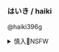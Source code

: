 ### はいき / haiki
@haiki396g

<details><summary>慎入🔞NSFW</summary>

Not Safe For Work
![](https://upload.wikimedia.org/wikipedia/commons/thumb/d/d3/Biohazard_Symbol_Specification.png/210px-Biohazard_Symbol_Specification.png)

<details><summary><b>风险自理Use At Your Own Risk🈲</summary>

2020年8月13日

`EedIGksU4AIU52l (3000×2126)`<br>
![](https://pbs.twimg.com/media/EedIGksU4AIU52l?format=jpg&name=orig)

`EedILj6VoAIDcVp (1150×1600)`<br>
![](https://pbs.twimg.com/media/EedILj6VoAIDcVp?format=jpg&name=orig)

`EedINDEUEAAtHCt (1150×1600)`<br>
![](https://pbs.twimg.com/media/EedINDEUEAAtHCt?format=jpg&name=orig)

`EedIN6EU4AAfr0T (1150×1600)`<br>
![](https://pbs.twimg.com/media/EedIN6EU4AAfr0T?format=jpg&name=orig)

`EfQJ9V1U0AAd3jy (1100×1500)`<br>
![](https://pbs.twimg.com/media/EfQJ9V1U0AAd3jy?format=jpg&name=orig)

イズ`EfJBwjEU8AI-tbu (1489×2105)`<br>
![](https://pbs.twimg.com/media/EfJBwjEU8AI-tbu?format=jpg&name=orig)

んぽ`EfOgFPZVAAEBPpC (1095×1255)`<br>
![](https://pbs.twimg.com/media/EfOgFPZVAAEBPpC?format=jpg&name=orig)

`EfNVmfzVAAELjfP (750×1256)`<br>
![](https://pbs.twimg.com/media/EfNVmfzVAAELjfP?format=jpg&name=orig)

BOK
`EfKpCwTU8AIFlzC (1152×1680)`<br>
![](https://pbs.twimg.com/media/EfKpCwTU8AIFlzC?format=jpg&name=orig)

NANBONG 난봉`Eez3q24UEAAIpR6 (1556×1604)`<br>
![](https://pbs.twimg.com/media/Eez3q24UEAAIpR6?format=png&name=orig)

`EfHXQanUcAADH-n (1120×1835)`<br>
![](https://pbs.twimg.com/media/EfHXQanUcAADH-n?format=jpg&name=orig)

`EfHXUqMU0AAQbcJ (1000×1492)`<br>
![](https://pbs.twimg.com/media/EfHXUqMU0AAQbcJ?format=png&name=orig)

NANBONG 난봉`EfHXUrNUwAExlpG (740×977)`<br>
![](https://pbs.twimg.com/media/EfHXUrNUwAExlpG?format=png&name=orig)

hibi`EfAUimBU4AAgreo (868×1228)`<br>
![](https://pbs.twimg.com/media/EfAUimBU4AAgreo?format=jpg&name=orig)

`Ee_l8J9VoAEKK5B (1062×1500)`<br>
![](https://pbs.twimg.com/media/Ee_l8J9VoAEKK5B?format=jpg&name=orig)

色素`EfDB6prUYAIg85u (1088×2048)`<br>
![](https://pbs.twimg.com/media/EfDB6prUYAIg85u?format=jpg&name=orig)

イチ`Ee1Osw1UcAEq1ch (926×849)`<br>
![](https://pbs.twimg.com/media/Ee1Osw1UcAEq1ch?format=jpg&name=orig)

だいち`EevTUfQUEAE6-3Y (848×1200)`<br>
![](https://pbs.twimg.com/media/EevTUfQUEAE6-3Y?format=jpg&name=orig)

三坂ニウム`ESG0A53U0AAxoo4 (1350×1920)`<br>
![](https://pbs.twimg.com/media/ESG0A53U0AAxoo4?format=jpg&name=orig)

かもしか梁`Ee5oDG0UwAMyFoS (1215×1719)`<br>
![](https://pbs.twimg.com/media/Ee5oDG0UwAMyFoS?format=jpg&name=orig)

ミムメモ速報`Ee5MIa_VoAAzF6B (853×476)`<br>
![](https://pbs.twimg.com/media/Ee5MIa_VoAAzF6B?format=jpg&name=orig)

ひろ　作業療法士
@hiro30512914
〝ラーメンの汁を全部飲むな〟

私が担当した50代以下の脳卒中（血管が詰まるor破裂する)患者さんの原因一覧を図解にしました。たくさん見てきましたけど、原因はほぼラーメンと言っても過言ではない。

人生100年時代。健康はお金では買えません。`Eeve-yCU0AESjzz (1920×1280)`<br>
![](https://pbs.twimg.com/media/Eeve-yCU0AESjzz?format=jpg&name=orig)

`Ee4nuteUEAAqR8J (1254×1771)`<br>
![](https://pbs.twimg.com/media/Ee4nuteUEAAqR8J?format=jpg&name=orig)

`Ee4nxMCUwAA40-L (1720×1214)`<br>
![](https://pbs.twimg.com/media/Ee4nxMCUwAA40-L?format=png&name=orig)

`Ee4nyXbUYAY2L3P (1720×1214)`<br>
![](https://pbs.twimg.com/media/Ee4nyXbUYAY2L3P?format=jpg&name=orig)

`Ee4n0i_U4AAMFuS (906×948)`<br>
![](https://pbs.twimg.com/media/Ee4n0i_U4AAMFuS?format=png&name=orig)

`Ee5SeL2UcAMs1kY (1334×750)`<br>
![](https://pbs.twimg.com/media/Ee5SeL2UcAMs1kY?format=jpg&name=orig)

아무/阿姆`Ee0iJ9IUwAMFO3P (980×906)`<br>
![](https://pbs.twimg.com/media/Ee0iJ9IUwAMFO3P?format=jpg&name=orig)

新井煮干し子`EeyX3jwU0AANcdV (743×1047)`<br>
![](https://pbs.twimg.com/media/EeyX3jwU0AANcdV?format=jpg&name=orig)

`EeyX3tDVoAApU3l (742×1047)`<br>
![](https://pbs.twimg.com/media/EeyX3tDVoAApU3l?format=jpg&name=orig)

新井煮干し子`EeyX33QUcAIWmLS (1600×900)`<br>
![](https://pbs.twimg.com/media/EeyX33QUcAIWmLS?format=jpg&name=orig)

血池地獄 82PIGEON`Eevw3snVoAAe2Xt (1065×600)`<br>
![](https://pbs.twimg.com/media/Eevw3snVoAAe2Xt?format=png&name=orig)

化物`EexY2M3UMAAhvbR (600×750)`<br>
![](https://pbs.twimg.com/media/EexY2M3UMAAhvbR?format=jpg&name=orig)

G◎NDOM`EewlitMUEAEwwS- (1911×1644)`<br>
![](https://pbs.twimg.com/media/EewlitMUEAEwwS-?format=png&name=orig)

おとと`EevEIZBVoAE6xTd (839×1001)`<br>
![](https://pbs.twimg.com/media/EevEIZBVoAE6xTd?format=jpg&name=orig)

`EevEJzUUwAI4x7h (1200×1120)`<br>
![](https://pbs.twimg.com/media/EevEJzUUwAI4x7h?format=jpg&name=orig)

`EevENK-UEAEqveh (1000×879)`<br>
![](https://pbs.twimg.com/media/EevENK-UEAEqveh?format=jpg&name=orig)

おとと`EevEOUHUYAA2Jwg (602×564)`<br>
![](https://pbs.twimg.com/media/EevEOUHUYAA2Jwg?format=jpg&name=orig)

`Ee0UMXwUwAEXST2 (2058×2659)`<br>
![](https://pbs.twimg.com/media/Ee0UMXwUwAEXST2?format=jpg&name=orig)

`EeoGjZHVoAAPxoB (1062×1500)`<br>
![](https://pbs.twimg.com/media/EeoGjZHVoAAPxoB?format=jpg&name=orig)

ヒノ`EepZgzhUMAE-sgd (1115×1266)`<br>
![](https://pbs.twimg.com/media/EepZgzhUMAE-sgd?format=jpg&name=orig)

GIGAZINE(ギガジン)
@gigazine
高級鉛筆「ハイユニ」の質感＆硬度を忠実に再現したデジタルペン「Hi-uni DIGITAL for Wacom」を実際に使ってみたレビュー
`D-ch8o2V (1200×675)`<br>
![](https://pbs.twimg.com/card_img/1293729316035948544/D-ch8o2V?format=jpg&name=orig)

`EeVStXkUMAAjkz6 (1093×1200)`<br>
![](https://pbs.twimg.com/media/EeVStXkUMAAjkz6?format=jpg&name=orig)

`EeVTnrSUcAEk504 (746×1040)`<br>
![](https://pbs.twimg.com/media/EeVTnrSUcAEk504?format=jpg&name=orig)

`EeVTocPVoAAu9Y- (1059×1500)`<br>
![](https://pbs.twimg.com/media/EeVTocPVoAAu9Y-?format=jpg&name=orig)

`Edcf-VTU0AIsHV1 (1378×1129)`<br>
![](https://pbs.twimg.com/media/Edcf-VTU0AIsHV1?format=jpg&name=orig)

`EdVYCaDUMAIAoAZ (1157×1637)`<br>
![](https://pbs.twimg.com/media/EdVYCaDUMAIAoAZ?format=jpg&name=orig)

`EcHYsMQUwAANiXZ (1894×1992)`<br>
![](https://pbs.twimg.com/media/EcHYsMQUwAANiXZ?format=jpg&name=orig)

`EcCG1mSUEAAMiB2 (1588×1584)`<br>
![](https://pbs.twimg.com/media/EcCG1mSUEAAMiB2?format=png&name=orig)

`Eb5V238U8AAK8nO (1059×1500)`<br>
![](https://pbs.twimg.com/media/Eb5V238U8AAK8nO?format=jpg&name=orig)

`Eb5V25fU0AAxivc (633×900)`<br>
![](https://pbs.twimg.com/media/Eb5V25fU0AAxivc?format=jpg&name=orig)

`Eb1YQgNVAAAFP-A (2336×1782)`<br>
![](https://pbs.twimg.com/media/Eb1YQgNVAAAFP-A?format=jpg&name=orig)

2020年7月1日

### 晴嵐
@seiran_mv
`EeqISofVAAsMdDL (691×778)`<br>
![](https://pbs.twimg.com/media/EeqISofVAAsMdDL?format=jpg&name=orig)

`EeqITGHUcAAcnRq (720×818)`<br>
![](https://pbs.twimg.com/media/EeqITGHUcAAcnRq?format=jpg&name=orig)

`EeqITnGUEAA9stx (600×750)`<br>
![](https://pbs.twimg.com/media/EeqITnGUEAA9stx?format=jpg&name=orig)

`EeqIUJYVoAADlPt (421×432)`<br>
![](https://pbs.twimg.com/media/EeqIUJYVoAADlPt?format=jpg&name=orig)

`EfJn3GBVoAc4FJp (625×671)`<br>
![](https://pbs.twimg.com/media/EfJn3GBVoAc4FJp?format=png&name=orig)

### 陽史🔞
@aikoo_sun

2020年8月13日

`EeOL7miU0AA6_3q (900×1600)`<br>
![](https://pbs.twimg.com/media/EeOL7miU0AA6_3q?format=png&name=orig)

`EeOL8QeVoAAHCGc (900×1600)`<br>
![](https://pbs.twimg.com/media/EeOL8QeVoAAHCGc?format=png&name=orig)

`EctrTxmU0AEVIxJ (1077×1600)`<br>
![](https://pbs.twimg.com/media/EctrTxmU0AEVIxJ?format=png&name=orig)

`Ebd1BKTUEAAU-Wd (1104×621)`<br>
![](https://pbs.twimg.com/media/Ebd1BKTUEAAU-Wd?format=png&name=orig)

`Ea8naGNU4AQKGj7 (1600×985)`<br>
![](https://pbs.twimg.com/media/Ea8naGNU4AQKGj7?format=png&name=orig)

`Ea8nai4UMAEXIpn (1600×985)`<br>
![](https://pbs.twimg.com/media/Ea8nai4UMAEXIpn?format=png&name=orig)

2020年6月20日

### イズ
@izukonohito
`EFo_TblVUAEUdT6 (2160×1528)`<br>
![](https://pbs.twimg.com/media/EFo_TblVUAEUdT6?format=jpg&name=orig)

`EfJBwjEU8AI-tbu (1489×2105)`<br>
![](https://pbs.twimg.com/media/EfJBwjEU8AI-tbu?format=jpg&name=orig)

`EeQjjHUUMAIwsmZ (849×1200)`<br>
![](https://pbs.twimg.com/media/EeQjjHUUMAIwsmZ?format=png&name=orig)

`EeQjndEU8AIUkja (842×1291)`<br>
![](https://pbs.twimg.com/media/EeQjndEU8AIUkja?format=png&name=orig)

尤迟
`EcT8np1UYAEJXfP (1120×1400)`<br>
![](https://pbs.twimg.com/media/EcT8np1UYAEJXfP?format=jpg&name=orig)

Napo Fanboy
`EBDNzvaXoAA2mlA (3000×2795)`<br>
![](https://pbs.twimg.com/media/EBDNzvaXoAA2mlA?format=jpg&name=orig)

Konohanaya
`EetPTRdVoAEirY7 (1720×967)`<br>
![](https://pbs.twimg.com/media/EetPTRdVoAEirY7?format=png&name=orig)

</details>
</details>
